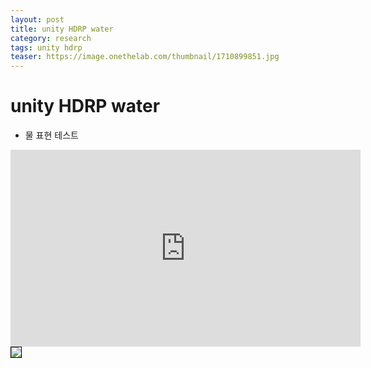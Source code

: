 ```yaml
---
layout: post
title: unity HDRP water
category: research
tags: unity hdrp
teaser: https://image.onethelab.com/thumbnail/1710899851.jpg
---
```


# unity HDRP water
* 물 표현 테스트

<iframe width="560" height="315" src="https://www.youtube.com/embed/4viED8PjoQc?si=CaZ0PjxFnpn-lVMW" title="YouTube video player" frameborder="0" allow="accelerometer; autoplay; clipboard-write; encrypted-media; gyroscope; picture-in-picture; web-share" allowfullscreen></iframe>

<img style='border:solid 1px black;' src="https://image.onethelab.com/thumbnail/1710899851.jpg" />